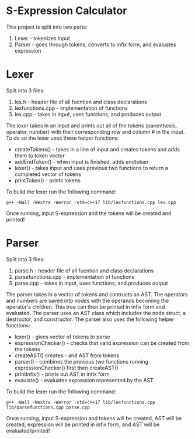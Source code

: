 # S-Expression Calculator

This project is split into two parts:
1. Lexer - tokenizes input
2. Parser - goes through tokens, converts to infix form, and evaluates expression
   
# Lexer 
Split into 3 files:
1. lex.h - header file of all fucntion and class declarations
2. lexfunctions.cpp - implementation of functions
3. lex.cpp - takes in input, uses functions, and produces output

The lexer takes in an input and prints out all of the tokens (parenthesis, operator, number) with their corresponding row and column # in the input. To do so the lexer uses these helper functions:
- createTokens() - takes in a line of input and creates tokens and adds them to token vector
- addEndToken() - when input is finished, adds endtoken
- lexer() - takes input and uses previous two functions to return a completed vector of tokens
- printToken() - prints tokens

To build the lexer run the following command:
```
g++ -Wall -Wextra -Werror -std=c++17 lib/lexfunctions.cpp lex.cpp
```
Once running, input S-expression and the tokens will be created and printed!

# Parser 
Split into 3 files: 
1. parse.h - header file of all fucntion and class declarations
2. parsefunctions.cpp - implementation of functions
3. parse.cpp - takes in input, uses functions, and produces output
   
The parser takes in a vector of tokens and contructs an AST. The operators and numbers are saved into nodes with the operands becoming the operator's children. This tree can then be printed in infix form and evaluated. The parser uses an AST class which includes the node struct, a destructor, and constructor. The parser also uses the following helper functions:

- lexer() - gives vector of tokens to parse
- expressionChecker() - checks that valid expression can be created from the tokens
- createAST() creates - and AST from tokens
- parser() - combines the previous two functions running expressionChecker() first then createAST()
- printInfix() - prints out AST in infix form
- evaulate() - evaluates expression represented by the AST

To build the lexer run the following command:
```
g++ -Wall -Wextra -Werror -std=c++17 lib/lexfunctions.cpp lib/parsefunctions.cpp parse.cpp
```
Once running, input S-expression and tokens will be created, AST will be created, expression will be printed in infix form, and AST will be evaluated/printed!

